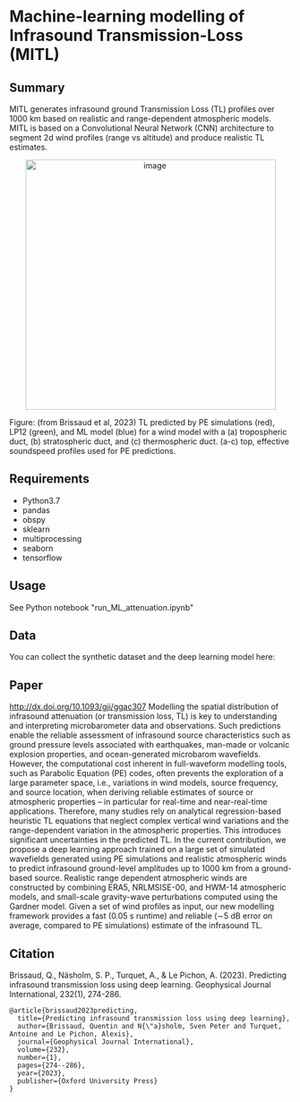 # Machine-learning modelling of Infrasound Transmission-Loss (MITL)

## Summary
MITL generates infrasound ground Transmission Loss (TL) profiles over 1000 km based on realistic and range-dependent atmospheric models. MITL is based on a Convolutional Neural Network (CNN) architecture to segment 2d wind profiles (range vs altitude) and produce realistic TL estimates.
<p align="center">
<img width="447" alt="image" src="https://user-images.githubusercontent.com/6717390/230470859-6b097a03-076b-47db-87fd-91e46ce8514c.png">
</p>
Figure: (from Brissaud et al, 2023) TL predicted by PE simulations (red), LP12 (green), and ML model (blue) for a wind model with a (a) tropospheric duct, (b) stratospheric duct, and (c) thermospheric duct. (a-c) top, effective soundspeed profiles used for PE predictions.

## Requirements
- Python3.7
- pandas
- obspy
- sklearn
- multiprocessing
- seaborn
- tensorflow

## Usage
See Python notebook "run_ML_attenuation.ipynb"

## Data
You can collect the synthetic dataset and the deep learning model here: 

## Paper 
http://dx.doi.org/10.1093/gji/ggac307
Modelling the spatial distribution of infrasound attenuation (or transmission loss, TL) is key to understanding and interpreting microbarometer data and observations. Such predictions enable the reliable assessment of infrasound source characteristics such as ground pressure levels associated with earthquakes, man-made or volcanic explosion properties, and ocean-generated microbarom wavefields. However, the computational cost inherent in full-waveform modelling tools, such as Parabolic Equation (PE) codes, often prevents the exploration of a large parameter space, i.e., variations in wind models, source frequency, and source location, when deriving reliable estimates of source or atmospheric properties – in particular for real-time and near-real-time applications. Therefore, many studies rely on analytical regression-based heuristic TL equations that neglect complex vertical wind variations and the range-dependent variation in the atmospheric properties. This introduces significant uncertainties in the predicted TL. In the current contribution, we propose a deep learning approach trained on a large set of simulated wavefields generated using PE simulations and realistic atmospheric winds to predict infrasound ground-level amplitudes up to 1000 km from a ground-based source. Realistic range dependent atmospheric winds are constructed by combining ERA5, NRLMSISE-00, and HWM-14 atmospheric models, and small-scale gravity-wave perturbations computed using the Gardner model. Given a set of wind profiles as input, our new modelling framework provides a fast (0.05 s runtime) and reliable (∼5 dB error on average, compared to PE simulations) estimate of the infrasound TL.

## Citation
Brissaud, Q., Näsholm, S. P., Turquet, A., & Le Pichon, A. (2023). Predicting infrasound transmission loss using deep learning. Geophysical Journal International, 232(1), 274-286.
```
@article{brissaud2023predicting,
  title={Predicting infrasound transmission loss using deep learning},
  author={Brissaud, Quentin and N{\"a}sholm, Sven Peter and Turquet, Antoine and Le Pichon, Alexis},
  journal={Geophysical Journal International},
  volume={232},
  number={1},
  pages={274--286},
  year={2023},
  publisher={Oxford University Press}
}
```
